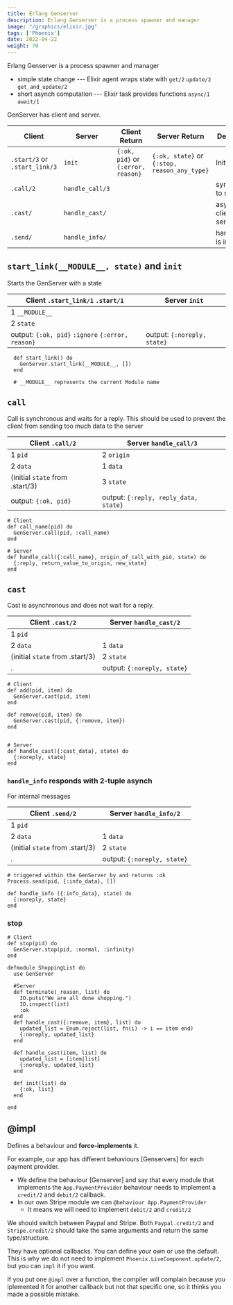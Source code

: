 ```yaml
---
title: Erlang Genserver
description: Erlang Genserver is a process spawner and manager
image: "/graphics/elixir.jpg"
tags: ['Phoenix']
date: 2022-04-22
weight: 70
---
```



Erlang Genserver is a process spawner and manager
- simple state change --- Elixir agent wraps state with `get/2` `update/2` `get_and_update/2`
- short asynch computation --- Elixir task provides functions `async/1` `await/1`

GenServer has client and server. 


Client | Server | Client Return | Server Return | Decription 
--- | --- | --- | --- | ---
`.start/3` or `.start_link/3` | `init` | `{:ok, pid}` or `{:error, reason}` | `{:ok, state}` or `{:stop, reason_any_type}` | Initial `state`
`.call/2` | `handle_call/3` | | | sync client to server
`.cast/` | `handle_cast/` | | | async client to server
`.send/` | `handle_info/` | | | handle_info is internal 




## `start_link(__MODULE__, state)` and `init`

Starts the GenServer with a state

Client `.start_link/1` `.start/1` | Server `init`
--- | ---
1 `__MODULE__` | 
2 `state` | 
output: `{:ok, pid}` `:ignore` `{:error, reason}` | output: `{:noreply, state}`


```
  def start_link() do
    GenServer.start_link(__MODULE__, [])
  end

  # __MODULE__ represents the current Module name
``` 



## `call`

Call is synchronous and waits for a reply. This should be used to prevent the client from sending too much data to the server

Client `.call/2` | Server `handle_call/3`
--- | ---
1 `pid` | 2 `origin`
2 `data` | 1 `data`
(initial `state` from .start/3) | 3 `state`
output: `{:ok, pid}`  | output: `{:reply, reply_data, state}`


```
# Client
def call_name(pid) do
  GenServer.call(pid, :call_name)
end

# Server
def handle_call({:call_name}, origin_of_call_with_pid, state) do
  {:reply, return_value_to_origin, new_state}
end
```



## `cast`

Cast is asynchronous and does not wait for a reply.

Client `.cast/2` | Server `handle_cast/2`
--- | ---
1 `pid` | 
2 `data` | 1 `data`
(initial `state` from .start/3) | 2 `state`
. | output: `{:noreply, state}` 
<!-- :ok -->


```
# Client
def add(pid, item) do
  GenServer.cast(pid, item)
end

def remove(pid, item) do
  GenServer.cast(pid, {:remove, item})
end


# Server
def handle_cast({:cast_data}, state) do
  {:noreply, state}
end
``` 



### `handle_info` responds with 2-tuple asynch

For internal messages

Client `.send/2` | Server `handle_info/2`
--- | ---
1 `pid` | 
2 `data` | 1 `data`
(initial `state` from .start/3) | 2 `state`
. | output: `{:noreply, state}` 


```
# triggered within the GenServer by and returns :ok
Process.send(pid, {:info_data}, [])   

def handle_info ({:info_data}, state) do
  {:noreply, state}
end
```

### stop 

```
# Client
def stop(pid) do
  GenServer.stop(pid, :normal, :infinity)
end
```



```
defmodule ShoppingList do
  use GenServer

  #Server
  def terminate(_reason, list) do
    IO.puts("We are all done shopping.")
    IO.inspect(list)
    :ok
  end
  def handle_cast({:remove, item}, list) do
    updated_list = Enum.reject(list, fn(i) -> i == item end)
    {:noreply, updated_list}
  end

  def handle_cast(item, list) do
    updated_list = [item|list]
    {:noreply, updated_list}
  end

  def init(list) do
    {:ok, list}
  end

end
```



## @impl

Defines a behaviour and **force-implements** it. 

For example, our app has different behaviours [Genservers] for each payment provider.
- We define the behaviour [Genserver] and say that every module that implements the `App.PaymentProvider` behaviour needs to implement a `credit/2` and `debit/2` callback.
- In our own Stripe module we can `@behaviour App.PaymentProvider`
  - It means we will need to implement `debit/2` and `credit/2`

We should switch between Paypal and Stripe. Both `Paypal.credit/2` and `Stripe.credit/2` should take the same arguments and return the same type/structure.

They have optional callbacks. You can define your own or use the default. This is why we do not need to implement `Phoenix.LiveComponent.update/2`, but you can `impl` it if you want.

If you put one `@impl` over a function, the compiler will complain because you iplemented it for another callback but not that specific one, so it thinks you made a possible mistake.



<!-- 
## Client

### `start_link`

`GenServer.start_link(__MODULE__, [initial_data])`


### `cast`

``` 
def message_name(message)
  GenServer.cast(pid_or_name, {:message_name, message})
end
```


## Server 

### `init(arguments)` returns `{:ok, data}`


`GenServer.start_link(__MODULE__, [initial_data])`



### `handle_call(:pid_or_name, origin, state)` returns `{:reply, reply, state}`




```
def handle_call(:ask, _from, state) do
    reply = cond do
      state <= 3 -> "No."
      state <= 10 -> "I told you #{state} times already. No."
      true -> "..."
    end

    # increase the count of questions asked
    new_state = state + 1
    # reply to the caller
    {:reply, reply, new_state}
  end


handle_info
 -->